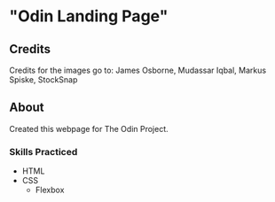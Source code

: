 # "Odin Landing Page"

## Credits

Credits for the images go to: James Osborne, Mudassar Iqbal, Markus Spiske, StockSnap <br>

## About

Created this webpage for The Odin Project. <br>

### Skills Practiced

* HTML 
* CSS
  * Flexbox
